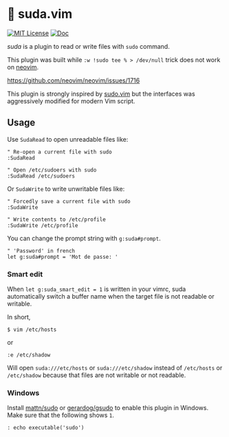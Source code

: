# 🥪 suda.vim

[![MIT License](https://img.shields.io/badge/license-MIT-blue.svg?style=flat-square)](LICENSE)
[![Doc](https://img.shields.io/badge/doc-%3Ah%20suda-orange.svg?style=flat-square)](doc/suda.txt)

_suda_ is a plugin to read or write files with `sudo` command.

This plugin was built while `:w !sudo tee % > /dev/null` trick does not work on [neovim][].

https://github.com/neovim/neovim/issues/1716

This plugin is strongly inspired by [sudo.vim][] but the interfaces was aggressively modified for modern Vim script.

[sudo.vim]: https://github.com/vim-scripts/sudo.vim
[neovim]: https://github.com/neovim/neovim

## Usage

Use `SudaRead` to open unreadable files like:

```
" Re-open a current file with sudo
:SudaRead

" Open /etc/sudoers with sudo
:SudaRead /etc/sudoers
```

Or `SudaWrite` to write unwritable files like:

```
" Forcedly save a current file with sudo
:SudaWrite

" Write contents to /etc/profile
:SudaWrite /etc/profile
```

You can change the prompt string with `g:suda#prompt`.

```vim
" 'Password' in french
let g:suda#prompt = 'Mot de passe: '
```

### Smart edit

When `let g:suda_smart_edit = 1` is written in your vimrc, suda automatically switch a buffer name when the target file is not readable or writable.

In short,

```
$ vim /etc/hosts
```

or

```
:e /etc/shadow
```

Will open `suda:///etc/hosts` or `suda:///etc/shadow` instead of `/etc/hosts` or `/etc/shadow` because that files are not writable or not readable.

### Windows

Install [mattn/sudo](https://github.com/mattn/sudo) or [gerardog/gsudo](https://github.com/gerardog/gsudo) to enable this plugin in Windows.
Make sure that the following shows `1`.

```vim
: echo executable('sudo')
```
